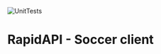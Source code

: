 ![UnitTests](https://github.com/lucasaba/RapidAPI/actions/workflows/unit-tests.yml/badge.svg)

# RapidAPI - Soccer client